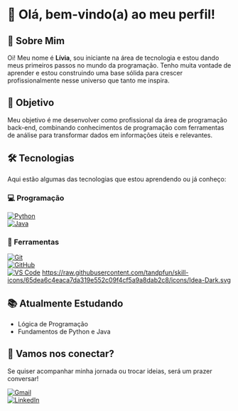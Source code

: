 # 👋 Olá, bem-vindo(a) ao meu perfil!

## 🚀 Sobre Mim

Oi! Meu nome é **Lívia**, sou iniciante na área de tecnologia e estou dando meus primeiros passos no mundo da programação. Tenho muita vontade de aprender e estou construindo uma base sólida para crescer profissionalmente nesse universo que tanto me inspira.

## 🎯 Objetivo

Meu objetivo é me desenvolver como profissional da área de programação back-end, combinando conhecimentos de programação com ferramentas de análise para transformar dados em informações úteis e relevantes.

## 🛠️ Tecnologias

Aqui estão algumas das tecnologias que estou aprendendo ou já conheço:

### 💻 Programação  
[![Python](https://skillicons.dev/icons?i=python)](https://skillicons.dev)  
[![Java](https://skillicons.dev/icons?i=java)](https://skillicons.dev)

### 🔧 Ferramentas  
[![Git](https://skillicons.dev/icons?i=git)](https://skillicons.dev)  
[![GitHub](https://skillicons.dev/icons?i=github)](https://skillicons.dev)  
[![VS Code](https://skillicons.dev/icons?i=vscode)](https://skillicons.dev)
https://raw.githubusercontent.com/tandpfun/skill-icons/65dea6c4eaca7da319e552c09f4cf5a9a8dab2c8/icons/Idea-Dark.svg
## 📚 Atualmente Estudando

- Lógica de Programação  
- Fundamentos de Python e Java  

## 📩 Vamos nos conectar?

Se quiser acompanhar minha jornada ou trocar ideias, será um prazer conversar!

[![Gmail](https://skillicons.dev/icons?i=gmail)](mailto:contato.liviaghirardi@gmail.com)  
[![LinkedIn](https://skillicons.dev/icons?i=linkedin)](https://www.linkedin.com/in/l%C3%ADviaghirardi/)
